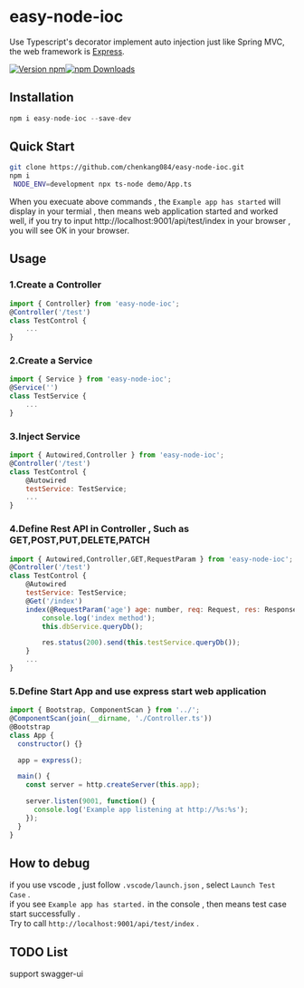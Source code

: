 # easy-node-ioc

Use Typescript's decorator implement auto injection just like Spring MVC, the web framework is [Express](https://expressjs.com/).

[![Version npm](https://img.shields.io/npm/v/winston.svg?style=flat-square)](https://www.npmjs.com/package/winston)[![npm Downloads](https://img.shields.io/npm/dm/winston.svg?style=flat-square)](https://npmcharts.com/compare/winston?minimal=true)

## Installation

```js
npm i easy-node-ioc --save-dev
```

## Quick Start

```sh
git clone https://github.com/chenkang084/easy-node-ioc.git
npm i
 NODE_ENV=development npx ts-node demo/App.ts
```

When you execuate above commands , the `Example app has started` will display in your termial , then means web application started and worked well, if you try to input http://localhost:9001/api/test/index in your browser , you will see OK in your browser.

## Usage

### 1.Create a Controller

```javascript
import { Controller} from 'easy-node-ioc';
@Controller('/test')
class TestControl {
    ...
}
```

### 2.Create a Service

```javascript
import { Service } from 'easy-node-ioc';
@Service('')
class TestService {
    ...
}
```

### 3.Inject Service

```javascript
import { Autowired,Controller } from 'easy-node-ioc';
@Controller('/test')
class TestControl {
    @Autowired
    testService: TestService;
    ...
}
```

### 4.Define Rest API in Controller , Such as GET,POST,PUT,DELETE,PATCH

```javascript
import { Autowired,Controller,GET,RequestParam } from 'easy-node-ioc';
@Controller('/test')
class TestControl {
    @Autowired
    testService: TestService;
    @Get('/index')
    index(@RequestParam('age') age: number, req: Request, res: Response) {
        console.log('index method');
        this.dbService.queryDb();

        res.status(200).send(this.testService.queryDb());
    }
    ...
}
```

### 5.Define Start App and use express start web application

```javascript
import { Bootstrap, ComponentScan } from '../';
@ComponentScan(join(__dirname, './Controller.ts'))
@Bootstrap
class App {
  constructor() {}

  app = express();

  main() {
    const server = http.createServer(this.app);

    server.listen(9001, function() {
      console.log('Example app listening at http://%s:%s');
    });
  }
}
```

## How to debug

if you use vscode , just follow `.vscode/launch.json` , select `Launch Test Case` .  
if you see `Example app has started.` in the console , then means test case start successfully .  
Try to call `http://localhost:9001/api/test/index` .

## TODO List

support swagger-ui
